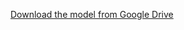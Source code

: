 [Download the model from Google Drive](https://drive.google.com/file/d/1oHTFCK6e0oieDc772W-kjBzqsn8radmF/view?usp=share_link)

